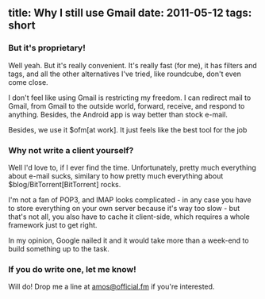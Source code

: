 title: Why I still use Gmail
date: 2011-05-12
tags: short
--

### But it's proprietary!

Well yeah. But it's really convenient. It's really fast (for me), it has filters
and tags, and all the other alternatives I've tried, like roundcube, don't even
come close.

I don't feel like using Gmail is restricting my freedom. I can redirect mail to Gmail,
from Gmail to the outside world, forward, receive, and respond to anything. Besides,
the Android app is way better than stock e-mail.

Besides, we use it $ofm[at work]. It just feels like the best tool for the job

### Why  not write a client yourself?

Well I'd love to, if I ever find the time. Unfortunately, pretty much everything
about e-mail sucks, similary to how pretty much everything about
$blog/BitTorrent[BitTorrent] rocks.

I'm not a fan of POP3, and IMAP looks complicated - in any case you have to store
everything on your own server because it's way too slow - but that's not all, you
also have to cache it client-side, which requires a whole framework just to get right.

In my opinion, Google nailed it and it would take more than a week-end to build
something up to the task.

### If you do write one, let me know!

Will do! Drop me a line at [amos@official.fm](mailto:amos@official.fm) if you're interested.
